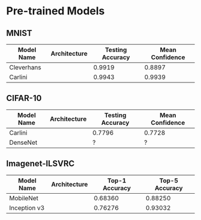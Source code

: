# Pre-trained Models

## MNIST

| Model Name | Architecture  | Testing Accuracy |  Mean Confidence |
|------------|---------------|------------------|------------------|
| Cleverhans |               |     0.9919       |  0.8897          |
| Carlini    |               |     0.9943       |  0.9939          |

## CIFAR-10

| Model Name | Architecture  | Testing Accuracy |  Mean Confidence |
|------------|---------------|------------------|------------------|
| Carlini    |               |     0.7796       |  0.7728          |
| DenseNet   |               |     ?            |  ?               |


## Imagenet-ILSVRC

| Model Name | Architecture  | Top-1 Accuracy   |  Top-5 Accuracy |
|------------|---------------|------------------|-----------------|
| MobileNet  |               |     0.68360      |  0.88250        |
|Inception v3|               |  0.76276         |     0.93032     |


